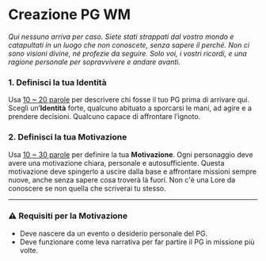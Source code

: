 # Creazione PG WM

_Qui nessuno arriva per caso. Siete stati strappati dal vostro mondo e catapultati in un luogo che non conoscete, senza
sapere il perché. Non ci sono visioni divine, né profezie da seguire. Solo voi, i vostri ricordi, e una ragione
personale per sopravvivere e andare avanti._

### 1. Definisci la tua Identità

Usa [ 10 ~ 20 parole](https://contacaratteri.it/) per descrivere chi fosse il tuo PG prima di arrivare qui. Scegli
un’**Identità** forte, qualcuno abituato a sporcarsi le mani, ad agire e a prendere decisioni. Qualcuno
capace di affrontare l’ignoto.

### 2. Definisci la tua Motivazione

Usa [ 10 ~ 30 parole](https://contacaratteri.it/) per definire la tua **Motivazione**. Ogni personaggio deve avere una
motivazione chiara, personale e autosufficiente. Questa motivazione deve spingerlo a uscire dalla base e affrontare
missioni sempre nuove, anche senza sapere cosa troverà là fuori. Non c'è una Lore da conoscere se non quella che
scriverai tu stesso.

---

### ⚠️ Requisiti per la Motivazione

- Deve nascere da un evento o desiderio personale del PG.
- Deve funzionare come leva narrativa per far partire il PG in missione più volte.
